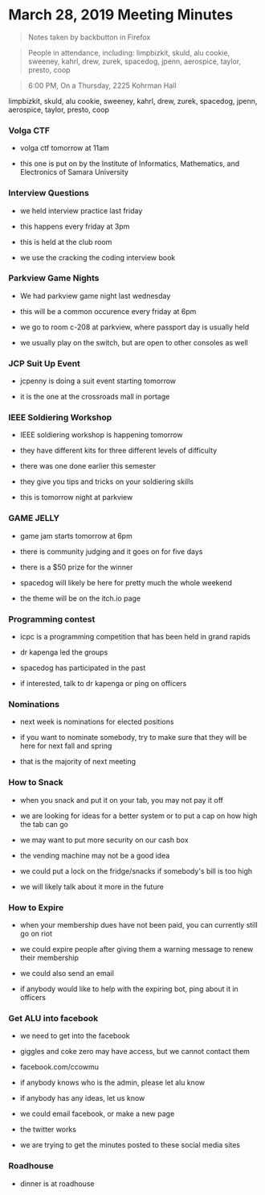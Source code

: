 # March 28, 2019 Meeting Minutes
> Notes taken by backbutton in Firefox

> People in attendance, including: limpbizkit, skuld, alu cookie, sweeney, kahrl, drew, zurek, spacedog, jpenn, aerospice, taylor, presto, coop

> 6:00 PM, On a Thursday, 2225 Kohrman Hall

limpbizkit, skuld, alu cookie, sweeney, kahrl, drew, zurek, spacedog, jpenn, aerospice, taylor, presto, coop

### Volga CTF

* volga ctf tomorrow at 11am

* this one is put on by the Institute of Informatics, Mathematics, and Electronics of Samara University

### Interview Questions

* we held interview practice last friday

* this happens every friday at 3pm

* this is held at the club room

* we use the cracking the coding interview book

### Parkview Game Nights

* We had parkview game night last wednesday

* this will be a common occurence every friday at 6pm

* we go to room c-208 at parkview, where passport day is usually held

* we usually play on the switch, but are open to other consoles as well

### JCP Suit Up Event

* jcpenny is doing a suit event starting tomorrow

* it is the one at the crossroads mall in portage

### IEEE Soldiering Workshop

* IEEE soldiering workshop is happening tomorrow

* they have different kits for three different levels of difficulty

* there was one done earlier this semester

* they give you tips and tricks on your soldiering skills

* this is tomorrow night at parkview

### GAME JELLY

* game jam starts tomorrow at 6pm

* there is community judging and it goes on for five days

* there is a $50 prize for the winner

* spacedog will likely be here for pretty much the whole weekend

* the theme will be on the itch.io page

### Programming contest

* icpc is a programming competition that has been held in grand rapids

* dr kapenga led the groups

* spacedog has participated in the past

* if interested, talk to dr kapenga or ping on officers

### Nominations

* next week is nominations for elected positions

* if you want to nominate somebody, try to make sure that they will be here for next fall and spring

* that is the majority of next meeting

### How to Snack

* when you snack and put it on your tab, you may not pay it off

* we are looking for ideas for a better system or to put a cap on how high the tab can go

* we may want to put more security on our cash box

* the vending machine may not be a good idea

* we could put a lock on the fridge/snacks if somebody's bill is too high

* we will likely talk about it more in the future

### How to Expire

* when your membership dues have not been paid, you can currently still go on riot

* we could expire people after giving them a warning message to renew their membership

* we could also send an email

* if anybody would like to help with the expiring bot, ping about it in officers

### Get ALU into facebook

* we need to get into the facebook

* giggles and coke zero may have access, but we cannot contact them

* facebook.com/ccowmu

* if anybody knows who is the admin, please let alu know

* if anybody has any ideas, let us know

* we could email facebook, or make a new page

* the twitter works

* we are trying to get the minutes posted to these social media sites

### Roadhouse

* dinner is at roadhouse
